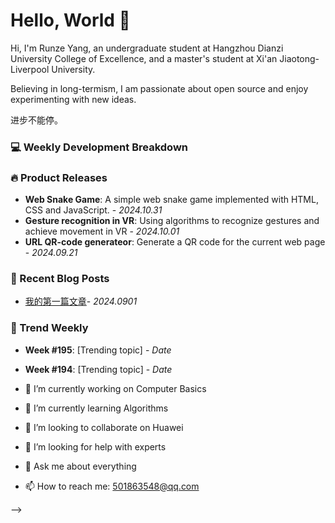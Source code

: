 # Hello, World 👋

Hi, I'm Runze Yang, an undergraduate student at Hangzhou Dianzi University College of Excellence, and a master's student at Xi'an Jiaotong-Liverpool University.

Believing in long-termism, I am passionate about open source and enjoy experimenting with new ideas.

进步不能停。

### 💻 Weekly Development Breakdown
<!-- This section can be automated or updated manually, showing what languages or tools you're working with -->

### 🔥 Product Releases
- **Web Snake Game**: A simple web snake game implemented with HTML, CSS and JavaScript. - _2024.10.31_
- **Gesture recognition in VR**: Using algorithms to recognize gestures and achieve movement in VR - _2024.10.01_
- **URL QR-code generateor**: Generate a QR code for the current web page - _2024.09.21_

### 📝 Recent Blog Posts
- [我的第一篇文章](https://youngbeauty.github.io/posts/First/)- _2024.0901_

### 📅 Trend Weekly
- **Week #195**: [Trending topic] - _Date_
- **Week #194**: [Trending topic] - _Date_

- 🔭 I’m currently working on Computer Basics
- 🌱 I’m currently learning Algorithms
- 👯 I’m looking to collaborate on Huawei
- 🤔 I’m looking for help with experts
- 💬 Ask me about everything
- 📫 How to reach me: 501863548@qq.com

-->
